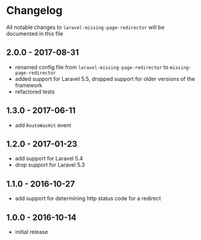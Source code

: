 # Changelog

All notable changes to `laravel-missing-page-redirector` will be documented in this file

## 2.0.0 - 2017-08-31

- renamed config file from `laravel-missing-page-redirector` to `missing-page-redirector`
- added support for Laravel 5.5, dropped support for older versions of the framework
- refactored tests

## 1.3.0 - 2017-06-11

- add `RouteWasHit`  event

## 1.2.0 - 2017-01-23

- add support for Laravel 5.4
- drop support for Laravel 5.3

## 1.1.0 - 2016-10-27

- add support for determining http status code for a redirect

## 1.0.0 - 2016-10-14

- initial release
